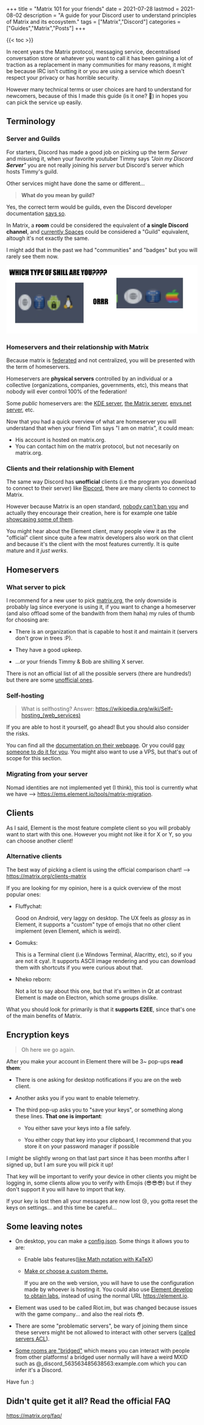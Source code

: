 +++
title = "Matrix 101 for your friends"
date = 2021-07-28
lastmod = 2021-08-02
description = "A guide for your Discord user to understand principles of Matrix and its ecosystem."
tags = ["Matrix","Discord"]
categories = ["Guides","Matrix","Posts"]
+++

{{< toc >}}

In recent years the Matrix protocol, messaging service, decentralised conversation store or whatever you want to call it has been gaining a lot of traction as a
replacement in many communities for many reasons, it might be because IRC isn't cutting it or you are using a service which doesn't respect your privacy or has
horrible security.

However many technical terms or user choices are hard to understand for newcomers, because of this I made this guide (is it one? 🤔) in hopes you can pick the
service up easily.

## Terminology

### Server and Guilds

For starters, Discord has made a good job on picking up the term _Server_ and misusing it, when your favorite youtuber Timmy says _"Join my Discord **Server**"_
you are not really joining his _server_ but Discord's server which hosts Timmy's guild.

Other services might have done the same or different...

> **What do you mean by guild?**

Yes, the correct term would be guilds, even the Discord developer documentation [says so](https://discord.com/developers/docs/resources/guild).

In Matrix, a **room** could be considered the equivalent of **a single Discord channel**, and
[currently Spaces](https://element.io/blog/spaces-the-next-frontier/) could be considered a "Guild" equivalent, altough it's not exactly the same.

I might add that in the past we had "communities" and "badges" but you will rarely see them now.

![A meme I made back in the day, in the right side we have the \'Privacy Apple shill' and in the left one we have the \'Privacy Linux/Android shill'](images/posts/Matrix-101-for-your-friends/Old_meme.webp)

### Homeservers and their relationship with Matrix

Because matrix is [federated](https://en.wikipedia.org/wiki/Distributed_social_network) and not centralized, you will be presented with the term of homeservers.

Homeservers are **physical servers** controlled by an individual or a collective (organizations, companies, governments, etc), this means that nobody will ever
control 100% of the federation!

Some _public_ homeservers are: the [KDE server](https://community.kde.org/Matrix), [the Matrix server](https://matrix.org),
[envs.net server](https://envs.net/), etc.

Now that you had a quick overview of what are homeserver you will understand that when your friend Tim says "I am on matrix", it could mean:

- His account is hosted on matrix.org.
- You can contact him on the matrix protocol, but not necesarily on matrix.org.

### Clients and their relationship with Element

The same way Discord has **unofficial** clients (i.e the program you download to connect to their server) like [Ripcord](https://cancel.fm/ripcord/), there are
many clients to connect to Matrix.

However because Matrix is an open standard,
[nobody can't ban you](https://old.reddit.com/r/discordapp/comments/8tukek/ripcord_unofficial_native_discord_client_no/e1toruy/?context=8&depth=9) and actually
they encourage their creation, here is for example one table [showcasing some of them](https://matrix.org/clients/).

You might hear about the Element client, many people view it as the "official" client since quite a few matrix developers also work on that client and because
it's the client with the most features currently. It is quite mature and it _just werks_.

## Homeservers

### What server to pick

I recommend for a new user to pick [matrix.org](https://matrix.org), the only downside is probably lag since everyone is using it, if you want to change a
homeserver (and also offload some of the bandwith from them haha) my rules of thumb for choosing are:

- There is an organization that is capable to host it and maintain it (servers don't grow in trees :P).

- They have a good upkeep.

- ...or your friends Timmy & Bob are shilling X server.

There is not an official list of all the possible servers (there are hundreds!) but there are some
[unofficial ones](https://www.hello-matrix.net/public_servers.php).

### Self-hosting

> What is selfhosting? Answer: <https://wikipedia.org/wiki/Self-hosting_(web_services)>

If you are able to host it yourself, go ahead! But you should also consider the risks.

You can find all the [documentation on their webpage](https://matrix.org/docs/guides/installing-synapse). Or you could
[pay someone to do it for you](https://element.io/pricing). You might also want to use a VPS, but that's out of scope for this section.

### Migrating from your server

Nomad identities are not implemented yet (I think), this tool is currently what we have --> <https://ems.element.io/tools/matrix-migration>.

## Clients

As I said, Element is the most feature complete client so you will probably want to start with this one. However you might not like it for X or Y, so you can
choose another client!

### Alternative clients

The best way of picking a client is using the official comparison chart! --> <https://matrix.org/clients-matrix>

If you are looking for my opinion, here is a quick overview of the most popular ones:

- Fluffychat:

  Good on Android, very laggy on desktop. The UX feels as _glossy_ as in Element, it supports a "custom" type of emojis that no other client implement (even
  Element, which is weird).

- Gomuks:

  This is a Terminal client (i.e Windows Terminal, Alacritty, etc), so if you are not it cya!. It supports ASCII image rendering and you can download them with
  shortcuts if you were curious about that.

- Nheko reborn:

  Not a lot to say about this one, but that it's written in Qt at contrast Element is made on Electron, which some groups dislike.

What you should look for primarily is that it **supports E2EE**, since that's one of the main benefits of Matrix.

## Encryption keys

> Oh here we go again.

After you make your account in Element there will be 3~ pop-ups **read them**:

- There is one asking for desktop notifications if you are on the web client.

- Another asks you if you want to enable telemetry.

- The third pop-up asks you to "save your keys", or something along these lines. **That one is important**:

  - You either save your keys into a file safely.

  - You either copy that key into your clipboard, I recommend that you store it on your password manager if possible

I might be slightly wrong on that last part since it has been months after I signed up, but I am sure you will pick it up!

That key will be important to verify your device in other clients you might be logging in, some clients allow you to verify with Emojis (😎😎😎) but if they
don't support it you will have to import that key.

If your key is lost then all your messages are now lost 😢, you gotta reset the keys on settings... and this time be careful...

## Some leaving notes

- On desktop, you can make a [config.json](https://github.com/vector-im/element-web/blob/develop/docs/config.md). Some things it allows you to are:

  - Enable labs features([like Math notation with KaTeX](https://katex.org))

  - [Make or choose a custom theme.](https://github.com/aaronraimist/element-themes)

    If you are on the web version, you will have to use the configuration made by whoever is hosting it. You could also use
    [Element develop to obtain labs](https://develop.element.io/), instead of using the normal URL <https://element.io>.

- Element was used to be called Riot.im, but was changed because issues with the game company... and also the real riots 😳.

- There are some "problematic servers", be wary of joining them since these servers might be not allowed to interact with other servers
  ([called servers ACL](https://matrix.org/docs/guides/moderation#banning-servers-from-rooms-server-acls)).

- [Some rooms are "bridged"](https://matrix.org/bridges/) which means you can interact with people from other platforms! a bridged user normally will have a
  weird MXID such as @\_discord_563563485638563:example.com which you can infer it's a Discord.

Have fun :)

## Didn't quite get it all? Read the official FAQ

<https://matrix.org/faq/>
